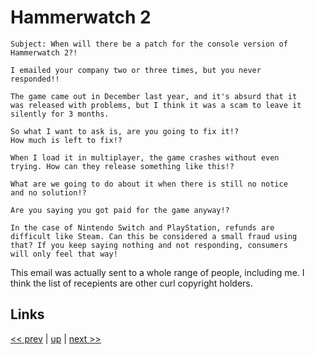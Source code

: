 # Hammerwatch 2

    Subject: When will there be a patch for the console version of
    Hammerwatch 2?!

    I emailed your company two or three times, but you never
    responded!!

    The game came out in December last year, and it's absurd that it
    was released with problems, but I think it was a scam to leave it
    silently for 3 months.

    So what I want to ask is, are you going to fix it!?
    How much is left to fix!?

    When I load it in multiplayer, the game crashes without even
    trying. How can they release something like this!?

    What are we going to do about it when there is still no notice
    and no solution!?

    Are you saying you got paid for the game anyway!?

    In the case of Nintendo Switch and PlayStation, refunds are
    difficult like Steam. Can this be considered a small fraud using
    that? If you keep saying nothing and not responding, consumers
    will only feel that way!

This email was actually sent to a whole range of people,
including me. I think the list of recepients are other curl
copyright holders.

## Links

[<< prev](2024-03-17.md) | [up](../) | [next >> ](../)
